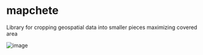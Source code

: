 # mapchete
Library for cropping geospatial data into smaller pieces maximizing covered area

![image](https://user-images.githubusercontent.com/76526314/219456424-2006815b-8436-44d4-83c7-4c93790a8ac4.png)
